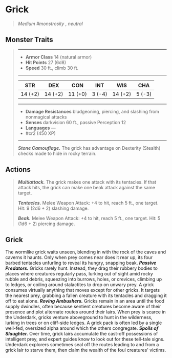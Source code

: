 # Grick
>*Medium #monstrosity , neutral*
## Monster Traits
>___
>- **Armor Class** 14 (natural armor)
>- **Hit Points** 27 (6d8)
>- **Speed** 30 ft., climb 30 ft.
>___
>|STR|DEX|CON|INT|WIS|CHA|
>|:---:|:---:|:---:|:---:|:---:|:---:|
>|14 (+2)|14 (+2)|11 (+0)|3 (-4)|14 (+2)|5 (-3)|
>___
>- **Damage Resistances** bludgeoning, piercing, and slashing from nonmagical attacks
>- **Senses** darkvision 60 ft., passive Perception 12
>- **Languages** —
>- #cr2 (450 XP)
>___
>***Stone Camouflage.*** The grick has advantage on Dexterity (Stealth) checks made to hide in rocky terrain.  
>
## Actions
>***Multiattack.*** The grick makes one attack with its tentacles. If that attack hits, the grick can make one beak attack against the same target.  
>
>***Tentacles.*** Melee Weapon Attack: +4 to hit, reach 5 ft., one target. Hit: 9 (2d6 + 2) slashing damage.  
>
>***Beak.*** Melee Weapon Attack: +4 to hit, reach 5 ft., one target. Hit: 5 (1d6 + 2) piercing damage.
## Grick
The wormlike grick waits unseen, blending in with the rock of the caves and caverns it haunts. Only when prey comes near does it rear up, its four barbed tentacles unfurling to reveal its hungry, snapping beak.
***Passive Predators.*** Gricks rarely hunt. Instead, they drag their rubbery bodies to places where creatures regularly pass, lurking out of sight amid rocky rubble and debris, squeezing into burrows, holes, or crevices, climbing up to ledges, or coiling around stalactites to drop on unwary prey. A grick consumes virtually anything that moves except for other gricks. It targets the nearest prey, grabbing a fallen creature with its tentacles and dragging it off to eat alone.
***Roving Ambushers.*** Gricks remain in an area until the food supply dwindles, often because sentient creatures become aware of their presence and plot alternate routes around their lairs. When prey is scarce in the Underdark, gricks venture aboveground to hunt in the wilderness, lurking in trees or on cliff-side ledges. A grick pack is often led by a single well-fed, oversized alpha around which the others congregate.
***Spoils of Slaughter.*** Over time, grick lairs accumulate the cast-off possessions of intelligent prey, and expert guides know to look out for these tell-tale signs. Underdark explorers sometimes seal off the routes leading to and from a grick lair to starve them, then claim the wealth of the foul creatures' victims.